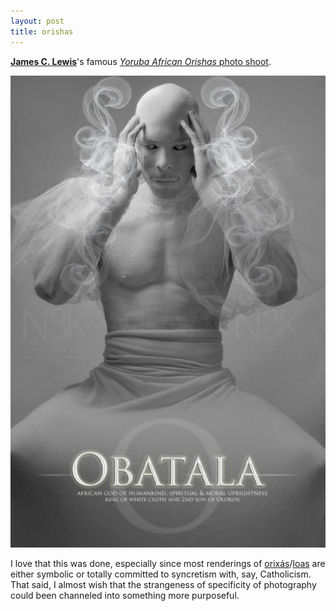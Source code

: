 ```yaml
---
layout: post
title: orishas
---
```


[**James C. Lewis**](http://www.noire3000studios.com/bio-contact)'s famous [*Yoruba African Orishas* photo shoot](http://www.noire3000studios.com/album/yorubaafricanorishas?p=1). 

[![image of Oxalá from 'Yoruba African Orishas' photo shoot](/images/Orishas-by-Noire-3000-aka-James-C.-Lewis-Obatala-597x895.jpg 'image of Oxalá from Yoruba African Orishas photo shoot')](http://www.noire3000studios.com/album/yorubaafricanorishas?p=1)

I love that this was done, especially since most renderings of [orixás](http://en.wikipedia.org/wiki/Orisha)/[loas](http://en.wikipedia.org/wiki/Loa) are either symbolic or totally committed to syncretism with, say, Catholicism. That said, I almost wish that the strangeness of specificity of photography could been channeled into something more purposeful.
